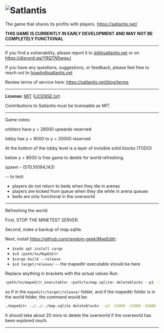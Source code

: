 # ![Satlantis](https://framerusercontent.com/images/m2O7ebDIaB99immMk2a5ptW7zPE.svg)


The game that shares its profits with players. https://satlantis.net/  

**THIS GAME IS CURRENTLY IN EARLY DEVELOPMENT AND MAY NOT BE COMPLETELY FUNCTIONAL**

----------

If you find a vulnerability, please report it to dd@satlantis.net or on https://discord.gg/YRQTN5wqqJ

If you have any questions, suggestions, or feedback, please feel free to reach out to howdy@satlantis.net

Review terms of service here: https://satlantis.net/blog/terms

----------

**License:** [MIT](https://choosealicense.com/licenses/mit/) ([LICENSE.txt](LICENSE.txt))  

Contributions to Satlantis must be licensable as MIT.


-----------
Game notes:

orbiters have y = 28000 upwards reserved

lobby has y = 8000 to y = 20000 reserved

At the bottom of the lobby level is a layer of invisible solid blocks (TODO)

below y = 8000 is free game to delete for world refreshing.

spawn - (570,10094,143)

-- to test:
- players do not return to beds when they die in arenas
- players are kicked from queue when they die while in arena queues
- beds are only functional in the overworld

------------

Refreshing the world:

First, STOP THE MINETEST SERVER.

Second, make a backup of map.sqlite.

Next, install https://github.com/random-geek/MapEditr:

 - `$sudo apt install cargo`
 - `$cd /path/to/MapEditr`
 - `$cargo build --release`
 - `$cd target/release/` -- the mapeditr executable should be here

Replace anything in <replaceme> brackets with the actual values
Run: 
```bash
<path/to/mapeditr_executable> <path/to/map.sqlite> deleteblocks --p1 -31000 -31000 -31000 --p2 31000 7900 31000
```

so if in the `mapeditr/target/release/` folder, and if the mapeditr folder is in the world folder, the command would be:
```bash
./mapeditr ../../../map.sqlite deleteblocks --p1 -31000 -31000 -31000 --p2 31000 7900 31000
```


It should take about 20 mins to delete the overworld if the overworld has been explored much.

-------------





